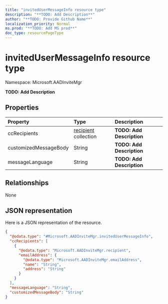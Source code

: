 ```yaml
---
title: "invitedUserMessageInfo resource type"
description: "**TODO: Add Description**"
author: "**TODO: Provide Github Name**"
localization_priority: Normal
ms.prod: "**TODO: Add MS prod**"
doc_type: resourcePageType
---
```


# invitedUserMessageInfo resource type


Namespace: Microsoft.AADInviteMgr

**TODO: Add Description**

## Properties
|Property|Type|Description|
|:---|:---|:---|
|ccRecipients|[recipient](../resources/microsoft.aadinvitemgr-recipient.md) collection|**TODO: Add Description**|
|customizedMessageBody|String|**TODO: Add Description**|
|messageLanguage|String|**TODO: Add Description**|

## Relationships
None

## JSON representation
Here is a JSON representation of the resource.
<!-- {
  "blockType": "resource",
  "@odata.type": "Microsoft.AADInviteMgr.invitedUserMessageInfo"
}
-->
``` json
{
  "@odata.type": "#Microsoft.AADInviteMgr.invitedUserMessageInfo",
  "ccRecipients": [
    {
      "@odata.type": "Microsoft.AADInviteMgr.recipient",
      "emailAddress": {
        "@odata.type": "Microsoft.AADInviteMgr.emailAddress",
        "name": "String",
        "address": "String"
      }
    }
  ],
  "messageLanguage": "String",
  "customizedMessageBody": "String"
}
```

